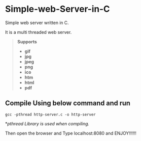 
# Simple-web-Server-in-C
Simple web server written in C.

It is a multi threaded web server.

>**Supports**
>- **gif**
>- **jpg**
>- **jpeg**
>- **png**
>- **ico**
>- **htm**
>- **html**
>- **pdf**
       

## Compile Using below command and run
	gcc -pthread http-server.c -o http-server

**pthread Library is used when compiling.*

Then open the browser and Type localhost:8080 and ENJOY!!!!!!
